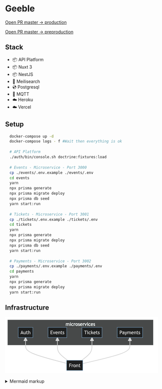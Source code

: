 # Geeble

[Open PR master -> production](https://github.com/tchenu/geeble/compare/production...master?expand=1)

[Open PR master -> preproduction](https://github.com/tchenu/geeble/compare/preproduction...master?expand=1)
## Stack

- 📦 API Platform
- 📦 Nuxt 3
- 📦 NestJS
- 🔎 Meilisearch
- 💿 Postgresql
- 💭 MQTT
- ☁️ Heroku
- ☁️ Vercel

## Setup

```bash
  docker-compose up -d
  docker-compose logs - f #Wait then everything is ok

  # API Platform
  ./auth/bin/console.sh doctrine:fixtures:load

  # Events - Microservice - Port 3000
  cp ./events/.env.example ./events/.env
  cd events
  yarn
  npx prisma generate
  npx prisma migrate deploy
  npx prisma db seed
  yarn start:run

  # Tickets - Microservice - Port 3001
  cp ./tickets/.env.example ./tickets/.env
  cd tickets
  yarn
  npx prisma generate
  npx prisma migrate deploy
  npx prisma db seed
  yarn start:run

  # Payments - Microservice - Port 3002
  cp ./payments/.env.example ./payments/.env
  cd payments
  yarn
  npx prisma generate
  npx prisma migrate deploy
  yarn start:run

```

## Infrastructure

<!-- generated by mermaid compile action - START -->

![~mermaid diagram 1~](/docs/architecture.png)

<details>
  <summary>Mermaid markup</summary>

```mermaid
flowchart BT
    Front-->Auth
    Front-->Events
    Front-->Tickets
    Front-->Payments
    subgraph microservices
    Auth
    Events
    Tickets
    Payments
    end
```

</details>
<!-- generated by mermaid compile action - END -->
